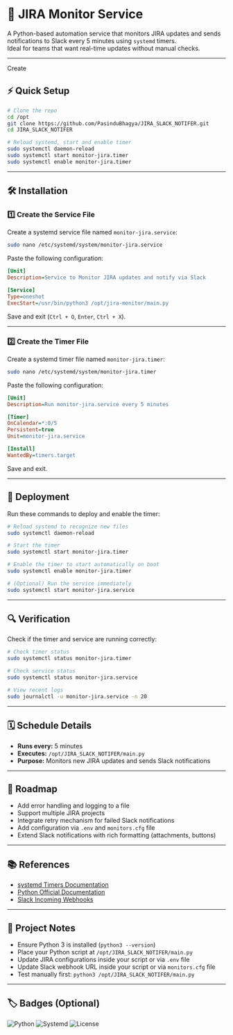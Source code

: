 # 📝 JIRA Monitor Service

A Python-based automation service that monitors JIRA updates and sends notifications to Slack every 5 minutes using `systemd` timers.  
Ideal for teams that want real-time updates without manual checks.

---

Create

## ⚡ Quick Setup

```bash
# Clone the repo
cd /opt 
git clone https://github.com/PasinduBhagya/JIRA_SLACK_NOTIFER.git
cd JIRA_SLACK_NOTIFER

# Reload systemd, start and enable timer
sudo systemctl daemon-reload
sudo systemctl start monitor-jira.timer
sudo systemctl enable monitor-jira.timer
```

---

## 🛠️ Installation

### 1️⃣ Create the Service File

Create a systemd service file named `monitor-jira.service`:

```bash
sudo nano /etc/systemd/system/monitor-jira.service
```

Paste the following configuration:

```ini
[Unit]
Description=Service to Monitor JIRA updates and notify via Slack

[Service]
Type=oneshot
ExecStart=/usr/bin/python3 /opt/jira-monitor/main.py
```

Save and exit (`Ctrl + O`, `Enter`, `Ctrl + X`).

---

### 2️⃣ Create the Timer File

Create a systemd timer file named `monitor-jira.timer`:

```bash
sudo nano /etc/systemd/system/monitor-jira.timer
```

Paste the following configuration:

```ini
[Unit]
Description=Run monitor-jira.service every 5 minutes

[Timer]
OnCalendar=*:0/5
Persistent=true
Unit=monitor-jira.service

[Install]
WantedBy=timers.target
```

Save and exit.

---

## 🚀 Deployment

Run these commands to deploy and enable the timer:

```bash
# Reload systemd to recognize new files
sudo systemctl daemon-reload

# Start the timer
sudo systemctl start monitor-jira.timer

# Enable the timer to start automatically on boot
sudo systemctl enable monitor-jira.timer

# (Optional) Run the service immediately
sudo systemctl start monitor-jira.service
```

---

## 🔍 Verification

Check if the timer and service are running correctly:

```bash
# Check timer status
sudo systemctl status monitor-jira.timer

# Check service status
sudo systemctl status monitor-jira.service

# View recent logs
sudo journalctl -u monitor-jira.service -n 20
```

---

## 🗓️ Schedule Details

- **Runs every:** 5 minutes  
- **Executes:** `/opt/JIRA_SLACK_NOTIFER/main.py`  
- **Purpose:** Monitors new JIRA updates and sends Slack notifications

---

## 🧩 Roadmap

- Add error handling and logging to a file  
- Support multiple JIRA projects  
- Integrate retry mechanism for failed Slack notifications  
- Add configuration via `.env` and `monitors.cfg` file  
- Extend Slack notifications with rich formatting (attachments, buttons)  

---

## 📚 References

- [systemd Timers Documentation](https://www.freedesktop.org/software/systemd/man/systemd.timer.html)  
- [Python Official Documentation](https://docs.python.org/3/)  
- [Slack Incoming Webhooks](https://api.slack.com/messaging/webhooks)

---

## 🔧 Project Notes

- Ensure Python 3 is installed (`python3 --version`)  
- Place your Python script at `/opt/JIRA_SLACK_NOTIFER/main.py`  
- Update JIRA configurations inside your script or via `.env` file  
- Update Slack webhook URL inside your script or via `monitors.cfg` file  
- Test manually first: `python3 /opt/JIRA_SLACK_NOTIFER/main.py`  

---

## 🏷️ Badges (Optional)

![Python](https://img.shields.io/badge/python-3.11-blue)
![Systemd](https://img.shields.io/badge/systemd-enabled-green)
![License](https://img.shields.io/badge/license-MIT-yellow)
